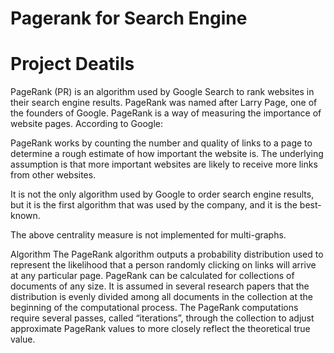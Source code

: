 # Pagerank for Search Engine

# Project Deatils
PageRank (PR) is an algorithm used by Google Search to rank websites in their search engine results. PageRank was named after Larry Page, one of the founders of Google. PageRank is a way of measuring the importance of website pages. According to Google:

PageRank works by counting the number and quality of links to a page to determine a rough estimate of how important the website is. The underlying assumption is that more important websites are likely to receive more links from other websites.

It is not the only algorithm used by Google to order search engine results, but it is the first algorithm that was used by the company, and it is the best-known.

The above centrality measure is not implemented for multi-graphs.

Algorithm
The PageRank algorithm outputs a probability distribution used to represent the likelihood that a person randomly clicking on links will arrive at any particular page. PageRank can be calculated for collections of documents of any size. It is assumed in several research papers that the distribution is evenly divided among all documents in the collection at the beginning of the computational process. The PageRank computations require several passes, called “iterations”, through the collection to adjust approximate PageRank values to more closely reflect the theoretical true value.
